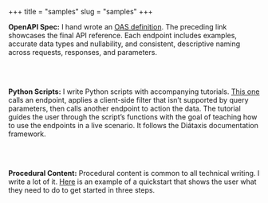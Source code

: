 +++
title = "samples"
slug = "samples"
+++


**OpenAPI Spec:** I hand wrote an [OAS definition](https://developers.chainalysis.com/kyt/api-reference/api-overview). The preceding link showcases the final API reference. Each endpoint includes examples, accurate data types and nullability, and consistent, descriptive naming across requests, responses, and parameters.

<br > 
<br >

**Python Scripts:** I write Python scripts with accompanying tutorials. [This one](https://developers.chainalysis.com/kyt/docs/scripts/dismiss-indirect-alerts-with-custom-criteria) calls an endpoint, applies a client-side filter that isn’t supported by query parameters, then calls another endpoint to action the data.  The tutorial guides the user through the script’s functions with the goal of teaching how to use the endpoints in a live scenario. It follows the Diátaxis documentation framework.

<br > 
<br >

**Procedural Content:** Procedural content is common to all technical writing. I write a lot of it. [Here](https://developers.chainalysis.com/kyt/docs/get-started/quickstart) is an example of a quickstart that shows the user what they need to do to get started in three steps.




<!--  + **Python Scraper and Corresponding Tutorial**
  + I created a Python-based web scraper to extract winemaker profiles from the various online sources, translate the text to English, and store the gathered data in a CSV file. Alongside the script, I crafted an in-depth tutorial that guides readers through the process of building the web scraper, explaining the purpose and functionality of each code segment. To explore the script or review the tutorial, visit its [GitHub repository](https://github.com/nateKlaux/winemaker_scraper) or corresponding [README.md file](https://github.com/nateKlaux/winemaker_scraper/blob/main/README.md).

+ **Hugo and GitHub Pages Tutorial**
  + I created a [Hugo + GitHub Pages tutorial](/files/Hugo_GitHub_Pages_Tutorial.pdf), specifically tailored for those new to the field of technical writing. Building and hosting a static web page can be a daunting task for beginners, and this tutorial aims to bridge that gap by simplifying both the concepts and the steps involved. Additionally, it demonstrates my technical writing competencies, showcasing my proficiency with Markdown, command-line Git, and static site generators. I created this tutorial in Markdown and then converted it to a pdf for simpler distribution.

+ **OpenAPI Specification Example**
  + I reworked an [API](https://laux.stoplight.io/docs/stoplight-cio-sample/reference/Behavioral-Tracking-API.v1.yaml) into an OpenAPI Spec definition. Utilizing Stoplight, I provided developers with a "try it out" feature that simplifies API testing. This example demonstrates my proficiency in the OpenAPI Specification, as well as my knowledge of JSON and YAML data serialization formats.

+ **API Reference (SurfReport)**
  + I created an [API Reference sample](/files/SurfReport_API_Reference.pdf) during a Documenting APIs course to highlight my familiarity with the typical components found in API reference documentation. This sample showcases my proficiency in creating informative and accessible API documentation. I created this sample with Markdown and then converted it to a pdf for simpler distribution.

 + **Salesforce Chatter Flowchart**
  + I created this [diagram](https://drive.google.com/file/d/19UmcfeZD-umGdoBI-4Jk7XQeFqslCD3t/view?usp=sharing) with LucidChart, but it showcases my capabilities with diagramming tools in general (LucidChart, Visio, Omnigraffle, etc.). It uses best practices in regards to diagram shapes. I created the diagram to illustrate to a new team how to use Salesforce Chatter to provide feedback regarding new release notes.

+ **Salesforce User Guide**
  + This [user guide](https://drive.google.com/file/d/1d5vYRnWywGWHqV2h9L4DAyEqBRppA8vA/view?usp=sharing) demonstrates my proficiency with screen captures and procedure writing.

+ **Translation Poster**
  + This [sample](https://drive.google.com/file/d/1p7ppTo3-4NjgPO4JilK9Uu0tgEpgQB-n/view?usp=sharing) shows my ability to translate complex language into concrete, actionable text. -->
